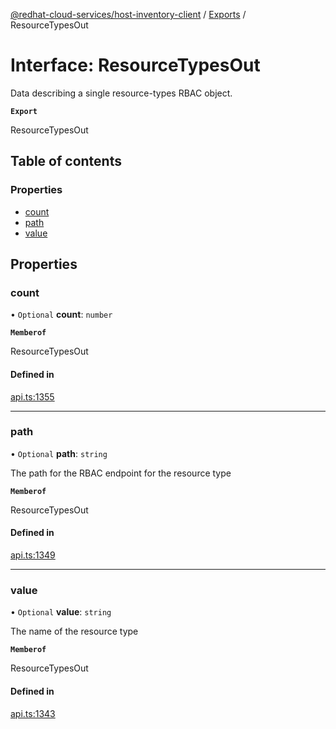 [@redhat-cloud-services/host-inventory-client](../README.md) / [Exports](../modules.md) / ResourceTypesOut

# Interface: ResourceTypesOut

Data describing a single resource-types RBAC object.

**`Export`**

ResourceTypesOut

## Table of contents

### Properties

- [count](ResourceTypesOut.md#count)
- [path](ResourceTypesOut.md#path)
- [value](ResourceTypesOut.md#value)

## Properties

### count

• `Optional` **count**: `number`

**`Memberof`**

ResourceTypesOut

#### Defined in

[api.ts:1355](https://github.com/RedHatInsights/javascript-clients/blob/main/packages/host-inventory/api.ts#L1355)

___

### path

• `Optional` **path**: `string`

The path for the RBAC endpoint for the resource type

**`Memberof`**

ResourceTypesOut

#### Defined in

[api.ts:1349](https://github.com/RedHatInsights/javascript-clients/blob/main/packages/host-inventory/api.ts#L1349)

___

### value

• `Optional` **value**: `string`

The name of the resource type

**`Memberof`**

ResourceTypesOut

#### Defined in

[api.ts:1343](https://github.com/RedHatInsights/javascript-clients/blob/main/packages/host-inventory/api.ts#L1343)
